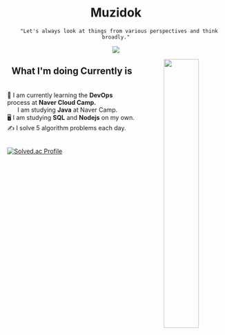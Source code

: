 <div align="center">
  <div>
    
# Muzidok

      "Let's always look at things from various perspectives and think broadly."
    
![](https://github-profile-summary-cards.vercel.app/api/cards/profile-details?username=muzidok&theme=nord_dark)

  </div>
  
  
  <img align="right" width="40%" src="https://github-readme-stats.vercel.app/api/top-langs/?username=muzidok&langs_count=10&layout=compact&theme=gruvbox"/>
  
## What I'm doing Currently is

  <br/>
   <div align="left">
   🌱 I am currently learning the <b>DevOps</b> process at <b>Naver Cloud Camp.</b><br/>
        &nbsp &nbsp &nbsp I am studying <b>Java</b> at Naver Camp.<br/>
   🖥️ I am studying <b>SQL</b> and <b>Nodejs</b>  on my own.
   <br/>
    ✍️ I solve 5 algorithm problems each day.
   </div>

<br/>

 <div>  
  <div align = "left">
    
[![Solved.ac Profile](http://mazassumnida.wtf/api/v2/generate_badge?boj=kims1074)](https://solved.ac/kims1074/)

  </div>
   




</div>
<br/>




</div>
 
<!--
Settings

Here are some ideas to get you started:

- 🔭 I’m currently working on ...
- 📫 How to reach me:
-->
